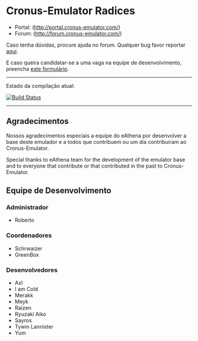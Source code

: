 ﻿Cronus-Emulator Radices
===============

* Portal: (http://portal.cronus-emulator.com/)
* Forum: (http://forum.cronus-emulator.com/)

Caso tenha dúvidas, procure ajuda no forum. Qualquer bug favor reportar [aqui](http://forum.cronus-emulator.com/trackdown).

E caso queira candidatar-se a uma vaga na equipe de desenvolvimento, preencha [este formulário](http://forum.cronus-emulator.com/index.php?app=contato).

--------------
Estado da compilação atual:

[![Build Status](https://travis-ci.org/Cronus-Emulator/Radices.png?branch=master)](https://travis-ci.org/Cronus-Emulator/Radices)

--------------

Agradecimentos
--------------
Nossos agradecimentos especiais a equipe do eAthena por desenvolver a base deste emulador e a todos que contribuem ou um dia contribuiram ao Cronus-Emulator.

Special thanks to eAthena team for the development of the emulator base and to everyone that contribute or that contributed in the past to Cronus-Emulator.


Equipe de Desenvolvimento
------
### Administrador
- Roberto

### Coordenadores
- Schrwaizer
- GreenBox

### Desenvolvedores
- Axl
- I am Cold
- Merakk
- Meyk
- Raizen
- Ryuzaki Aiko
- Sayros
- Tywin Lannister
- Yum
